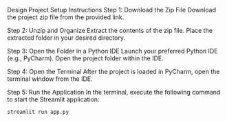 Design Project Setup Instructions
Step 1: Download the Zip File
    Download the project zip file from the provided link.

Step 2: Unzip and Organize
    Extract the contents of the zip file.
    Place the extracted folder in your desired directory.

Step 3: Open the Folder in a Python IDE
     Launch your preferred Python IDE (e.g., PyCharm).
     Open the project folder within the IDE.

Step 4: Open the Terminal
    After the project is loaded in PyCharm, open the terminal window from the IDE.

Step 5: Run the Application
    In the terminal, execute the following command to start the Streamlit application:

    streamlit run app.py
